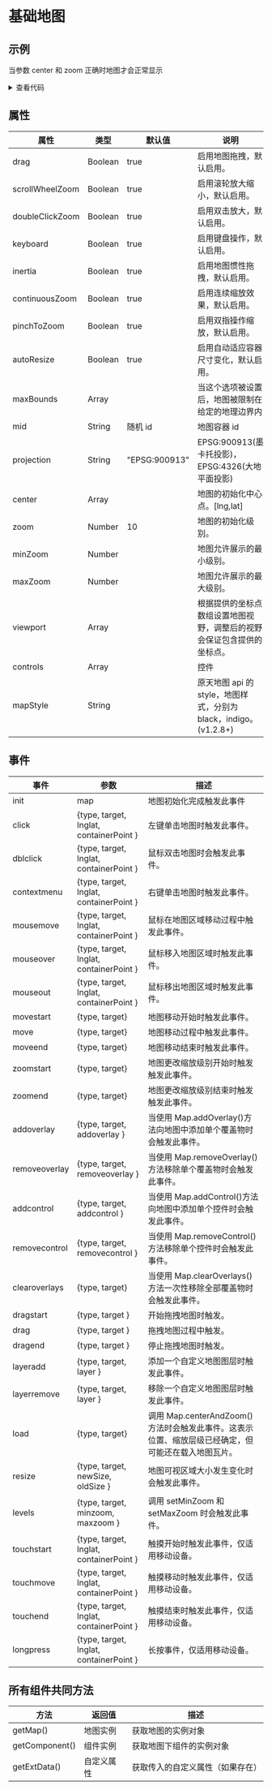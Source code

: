 # 基础地图

## 示例

当参数 center 和 zoom 正确时地图才会正常显示

<demo-map></demo-map>

<demo-map></demo-map>

<details>
<summary>查看代码</summary>

<<< @/.vitepress/components/demo-map/index.vue

</details>

## 属性

| 属性            | 类型    | 默认值        | 说明                                                                   |
| --------------- | ------- | ------------- | ---------------------------------------------------------------------- |
| drag            | Boolean | true          | 启用地图拖拽，默认启用。                                               |
| scrollWheelZoom | Boolean | true          | 启用滚轮放大缩小，默认启用。                                           |
| doubleClickZoom | Boolean | true          | 启用双击放大，默认启用。                                               |
| keyboard        | Boolean | true          | 启用键盘操作，默认启用。                                               |
| inertia         | Boolean | true          | 启用地图惯性拖拽，默认启用。                                           |
| continuousZoom  | Boolean | true          | 启用连续缩放效果，默认启用。                                           |
| pinchToZoom     | Boolean | true          | 启用双指操作缩放，默认启用。                                           |
| autoResize      | Boolean | true          | 启用自动适应容器尺寸变化，默认启用。                                   |
| maxBounds       | Array   |               | 当这个选项被设置后，地图被限制在给定的地理边界内                       |
| mid             | String  | 随机 id       | 地图容器 id                                                            |
| projection      | String  | "EPSG:900913" | EPSG:900913(墨卡托投影)，EPSG:4326(大地平面投影)                       |
| center          | Array   |               | 地图的初始化中心点。[lng,lat]                                          |
| zoom            | Number  | 10            | 地图的初始化级别。                                                     |
| minZoom         | Number  |               | 地图允许展示的最小级别。                                               |
| maxZoom         | Number  |               | 地图允许展示的最大级别。                                               |
| viewport        | Array   |               | 根据提供的坐标点数组设置地图视野，调整后的视野会保证包含提供的坐标点。 |
| controls        | Array   |               | 控件                                                                   |
| mapStyle        | String  |               | 原天地图 api 的 style，地图样式，分别为 black，indigo。(v1.2.8+)       |

## 事件

| 事件 | 参数 | 描述 |
| --- | --- | --- |
| init | map | 地图初始化完成触发此事件 |
| click | {type, target, lnglat, containerPoint } | 左键单击地图时触发此事件。 |
| dblclick | {type, target, lnglat, containerPoint } | 鼠标双击地图时会触发此事件。 |
| contextmenu | {type, target, lnglat, containerPoint } | 右键单击地图时触发此事件。 |
| mousemove | {type, target, lnglat, containerPoint } | 鼠标在地图区域移动过程中触发此事件。 |
| mouseover | {type, target, lnglat, containerPoint } | 鼠标移入地图区域时触发此事件。 |
| mouseout | {type, target, lnglat, containerPoint } | 鼠标移出地图区域时触发此事件。 |
| movestart | {type, target} | 地图移动开始时触发此事件。 |
| move | {type, target} | 地图移动过程中触发此事件。 |
| moveend | {type, target} | 地图移动结束时触发此事件。 |
| zoomstart | {type, target} | 地图更改缩放级别开始时触发触发此事件。 |
| zoomend | {type, target} | 地图更改缩放级别结束时触发触发此事件。 |
| addoverlay | {type, target, addoverlay } | 当使用 Map.addOverlay()方法向地图中添加单个覆盖物时会触发此事件。 |
| removeoverlay | {type, target, removeoverlay } | 当使用 Map.removeOverlay()方法移除单个覆盖物时会触发此事件。 |
| addcontrol | {type, target, addcontrol } | 当使用 Map.addControl()方法向地图中添加单个控件时会触发此事件。 |
| removecontrol | {type, target, removecontrol } | 当使用 Map.removeControl()方法移除单个控件时会触发此事件。 |
| clearoverlays | {type, target} | 当使用 Map.clearOverlays()方法一次性移除全部覆盖物时会触发此事件。 |
| dragstart | {type, target } | 开始拖拽地图时触发。 |
| drag | {type, target } | 拖拽地图过程中触发。 |
| dragend | {type, target } | 停止拖拽地图时触发。 |
| layeradd | {type, target, layer } | 添加一个自定义地图图层时触发此事件。 |
| layerremove | {type, target, layer } | 移除一个自定义地图图层时触发此事件。 |
| load | {type, target} | 调用 Map.centerAndZoom()方法时会触发此事件。这表示位置、缩放层级已经确定，但可能还在载入地图瓦片。 |
| resize | {type, target, newSize, oldSize } | 地图可视区域大小发生变化时会触发此事件。 |
| levels | {type, target, minzoom, maxzoom } | 调用 setMinZoom 和 setMaxZoom 时会触发此事件。 |
| touchstart | {type, target, lnglat, containerPoint } | 触摸开始时触发此事件，仅适用移动设备。 |
| touchmove | {type, target, lnglat, containerPoint } | 触摸移动时触发此事件，仅适用移动设备。 |
| touchend | {type, target, lnglat, containerPoint } | 触摸结束时触发此事件，仅适用移动设备。 |
| longpress | {type, target, lnglat, containerPoint } | 长按事件，仅适用移动设备。 |

## 所有组件共同方法

| 方法           | 返回值     | 描述                             |
| -------------- | ---------- | -------------------------------- |
| getMap()       | 地图实例   | 获取地图的实例对象               |
| getComponent() | 组件实例   | 获取地图下组件的实例对象         |
| getExtData()   | 自定义属性 | 获取传入的自定义属性（如果存在） |

<!-- 地图实例的所有方法参考 [天地图 API](http://lbs.tianditu.gov.cn/api/js4.0/class.html) -->
